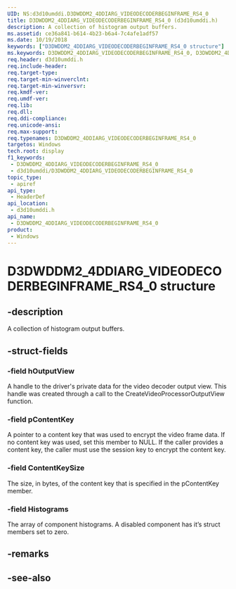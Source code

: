 ```yaml
---
UID: NS:d3d10umddi.D3DWDDM2_4DDIARG_VIDEODECODERBEGINFRAME_RS4_0
title: D3DWDDM2_4DDIARG_VIDEODECODERBEGINFRAME_RS4_0 (d3d10umddi.h)
description: A collection of histogram output buffers.
ms.assetid: ce36a841-b614-4b23-b6a4-7c4afe1adf57
ms.date: 10/19/2018
keywords: ["D3DWDDM2_4DDIARG_VIDEODECODERBEGINFRAME_RS4_0 structure"]
ms.keywords: D3DWDDM2_4DDIARG_VIDEODECODERBEGINFRAME_RS4_0, D3DWDDM2_4DDIARG_VIDEODECODERBEGINFRAME_RS4_0,
req.header: d3d10umddi.h
req.include-header: 
req.target-type: 
req.target-min-winverclnt: 
req.target-min-winversvr: 
req.kmdf-ver: 
req.umdf-ver: 
req.lib: 
req.dll: 
req.ddi-compliance: 
req.unicode-ansi: 
req.max-support: 
req.typenames: D3DWDDM2_4DDIARG_VIDEODECODERBEGINFRAME_RS4_0
targetos: Windows
tech.root: display
f1_keywords:
 - D3DWDDM2_4DDIARG_VIDEODECODERBEGINFRAME_RS4_0
 - d3d10umddi/D3DWDDM2_4DDIARG_VIDEODECODERBEGINFRAME_RS4_0
topic_type:
 - apiref
api_type:
 - HeaderDef
api_location:
 - d3d10umddi.h
api_name:
 - D3DWDDM2_4DDIARG_VIDEODECODERBEGINFRAME_RS4_0
product:
 - Windows
---
```


# D3DWDDM2_4DDIARG_VIDEODECODERBEGINFRAME_RS4_0 structure


## -description

A collection of histogram output buffers.

## -struct-fields

### -field hOutputView

A handle to the driver's private data for the video decoder output view. This handle was created through a call to the CreateVideoProcessorOutputView function.

### -field pContentKey

A pointer to a content key that was used to encrypt the video frame data. If no content key was used, set this member to NULL. If the caller provides a content key, the caller must use the session key to encrypt the content key.

### -field ContentKeySize

The size, in bytes, of the content key that is specified in the pContentKey member.

### -field Histograms

The array of component histograms.  A disabled component has it’s struct members set to zero.

## -remarks

## -see-also

